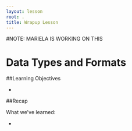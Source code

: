 ```yaml
---
layout: lesson
root: .
title: Wrapup Lesson
---
```


#NOTE: MARIELA IS WORKING ON THIS

# Data Types and Formats



##Learning Objectives

* 



##Recap

What we've learned:

+  

